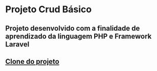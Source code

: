 # Projeto Crud Básico

## Projeto desenvolvido com a finalidade de aprendizado da linguagem PHP e Framework Laravel

## [Clone do projeto]()
